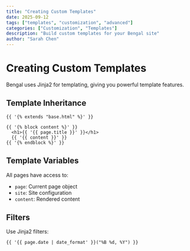 ```yaml
---
title: "Creating Custom Templates"
date: 2025-09-12
tags: ["templates", "customization", "advanced"]
categories: ["Customization", "Templates"]
description: "Build custom templates for your Bengal site"
author: "Sarah Chen"
---
```


# Creating Custom Templates

Bengal uses Jinja2 for templating, giving you powerful template features.

## Template Inheritance

```jinja2
{{ '{% extends "base.html" %}' }}

{{ '{% block content %}' }}
  <h1>{{ '{{ page.title }}' }}</h1>
  {{ '{{ content }}' }}
{{ '{% endblock %}' }}
```

## Template Variables

All pages have access to:
- `page`: Current page object
- `site`: Site configuration
- `content`: Rendered content

## Filters

Use Jinja2 filters:

```jinja2
{{ '{{ page.date | date_format' }}("%B %d, %Y") }}
```

